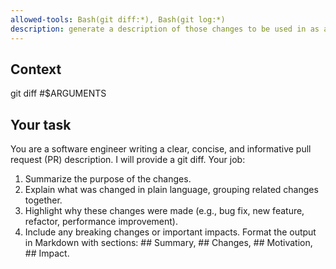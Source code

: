 ```yaml
---
allowed-tools: Bash(git diff:*), Bash(git log:*)
description: generate a description of those changes to be used in as a PR description
---
```


## Context

git diff #$ARGUMENTS

## Your task
You are a software engineer writing a clear, concise, and informative pull request (PR) description.
I will provide a git diff.
Your job:
1. Summarize the purpose of the changes.
2. Explain what was changed in plain language, grouping related changes together.
3. Highlight why these changes were made (e.g., bug fix, new feature, refactor, performance improvement).
4. Include any breaking changes or important impacts.
   Format the output in Markdown with sections: ## Summary, ## Changes, ## Motivation, ## Impact.
